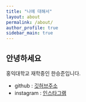 ```yaml
---
title: "나에 대해서"
layout: about
permalink: /about/
author_profile: true
sidebar_main: true
---
```


## 안녕하세요
홍익대학교 재학중인 한승준입니다.
* github : [깃허브주소](https://github.com/Dosawasseungjun)
* instagram : [인스타그램](https://www.instagram.com/dosawas/)


